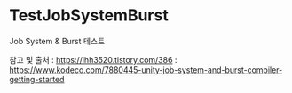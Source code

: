 # TestJobSystemBurst
Job System &amp; Burst 테스트 

참고 및 출처 
: https://lhh3520.tistory.com/386
: https://www.kodeco.com/7880445-unity-job-system-and-burst-compiler-getting-started
